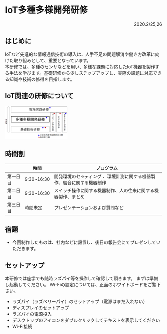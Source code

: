
# IoT多種多様開発研修

<Div Align="right"> 2020.2/25,26 </Div>

## はじめに
IoTなど先進的な情報通信技術の導入は、人手不足の問題解消や働き方改革に向けた取り組みとして、重要となっています。\
本研修では、多種のセンサなどを用い、多様な課題に対応したIoT機器を製作する手法を学びます。基礎研修から少しステップアップし、実際の課題に対応できる知識や技術の修得を目指します。

## IoT関連の研修について

<img src="./IoTLectures2019fy.png" width="200">


## 時間割
| |時間|プログラム|
|---|---|---|
|第一日目|9:30~16:30|開発環境のセッティング 、環境計測に関する機器製作、騒音に関する機器制作|
|第二日目|9:30~16:30|スイッチ操作に関する機器制作、人の往来に関する機器製作、まとめ|
|第三日目|時間未定|プレゼンテーションおよび質問など|

## 宿題
- 今回制作したものは、社内などに設置し、後日の報告会にてプレゼンしていただきます。

## セットアップ
本研修では座学でも随時ラズパイ等を操作して確認して頂きます。
まずは準備し起動してください。
Wi-Fiの設定については、正面のホワイトボードをご覧下さい。
- ラズパイ（ラズベリーパイ）のセットアップ（電源はまだ入れない）
- ディスプレイのセットアップ
- ラズパイの電源投入
- デスクトップのアイコンをダブルクリックしてテキストを表示してください
- Wi-Fi接続

